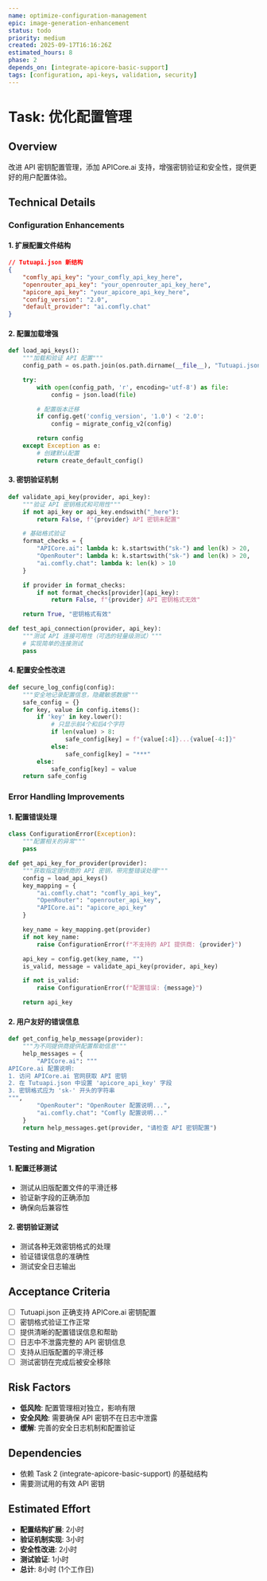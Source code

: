 ```yaml
---
name: optimize-configuration-management
epic: image-generation-enhancement
status: todo
priority: medium
created: 2025-09-17T16:16:26Z
estimated_hours: 8
phase: 2
depends_on: [integrate-apicore-basic-support]
tags: [configuration, api-keys, validation, security]
---
```


# Task: 优化配置管理

## Overview
改进 API 密钥配置管理，添加 APICore.ai 支持，增强密钥验证和安全性，提供更好的用户配置体验。

## Technical Details

### Configuration Enhancements

#### 1. 扩展配置文件结构
```json
// Tutuapi.json 新结构
{
    "comfly_api_key": "your_comfly_api_key_here",
    "openrouter_api_key": "your_openrouter_api_key_here",
    "apicore_api_key": "your_apicore_api_key_here",
    "config_version": "2.0",
    "default_provider": "ai.comfly.chat"
}
```

#### 2. 配置加载增强
```python
def load_api_keys():
    """加载和验证 API 配置"""
    config_path = os.path.join(os.path.dirname(__file__), "Tutuapi.json")

    try:
        with open(config_path, 'r', encoding='utf-8') as file:
            config = json.load(file)

        # 配置版本迁移
        if config.get('config_version', '1.0') < '2.0':
            config = migrate_config_v2(config)

        return config
    except Exception as e:
        # 创建默认配置
        return create_default_config()
```

#### 3. 密钥验证机制
```python
def validate_api_key(provider, api_key):
    """验证 API 密钥格式和可用性"""
    if not api_key or api_key.endswith("_here"):
        return False, f"{provider} API 密钥未配置"

    # 基础格式验证
    format_checks = {
        "APICore.ai": lambda k: k.startswith("sk-") and len(k) > 20,
        "OpenRouter": lambda k: k.startswith("sk-") and len(k) > 20,
        "ai.comfly.chat": lambda k: len(k) > 10
    }

    if provider in format_checks:
        if not format_checks[provider](api_key):
            return False, f"{provider} API 密钥格式无效"

    return True, "密钥格式有效"

def test_api_connection(provider, api_key):
    """测试 API 连接可用性（可选的轻量级测试）"""
    # 实现简单的连接测试
    pass
```

#### 4. 配置安全性改进
```python
def secure_log_config(config):
    """安全地记录配置信息，隐藏敏感数据"""
    safe_config = {}
    for key, value in config.items():
        if 'key' in key.lower():
            # 只显示前4个和后4个字符
            if len(value) > 8:
                safe_config[key] = f"{value[:4]}...{value[-4:]}"
            else:
                safe_config[key] = "***"
        else:
            safe_config[key] = value
    return safe_config
```

### Error Handling Improvements

#### 1. 配置错误处理
```python
class ConfigurationError(Exception):
    """配置相关的异常"""
    pass

def get_api_key_for_provider(provider):
    """获取指定提供商的 API 密钥，带完整错误处理"""
    config = load_api_keys()
    key_mapping = {
        "ai.comfly.chat": "comfly_api_key",
        "OpenRouter": "openrouter_api_key",
        "APICore.ai": "apicore_api_key"
    }

    key_name = key_mapping.get(provider)
    if not key_name:
        raise ConfigurationError(f"不支持的 API 提供商: {provider}")

    api_key = config.get(key_name, "")
    is_valid, message = validate_api_key(provider, api_key)

    if not is_valid:
        raise ConfigurationError(f"配置错误: {message}")

    return api_key
```

#### 2. 用户友好的错误信息
```python
def get_config_help_message(provider):
    """为不同提供商提供配置帮助信息"""
    help_messages = {
        "APICore.ai": """
APICore.ai 配置说明:
1. 访问 APICore.ai 官网获取 API 密钥
2. 在 Tutuapi.json 中设置 'apicore_api_key' 字段
3. 密钥格式应为 'sk-' 开头的字符串
""",
        "OpenRouter": "OpenRouter 配置说明...",
        "ai.comfly.chat": "Comfly 配置说明..."
    }
    return help_messages.get(provider, "请检查 API 密钥配置")
```

### Testing and Migration

#### 1. 配置迁移测试
- 测试从旧版配置文件的平滑迁移
- 验证新字段的正确添加
- 确保向后兼容性

#### 2. 密钥验证测试
- 测试各种无效密钥格式的处理
- 验证错误信息的准确性
- 测试安全日志输出

## Acceptance Criteria
- [ ] Tutuapi.json 正确支持 APICore.ai 密钥配置
- [ ] 密钥格式验证工作正常
- [ ] 提供清晰的配置错误信息和帮助
- [ ] 日志中不泄露完整的 API 密钥信息
- [ ] 支持从旧版配置的平滑迁移
- [ ] 测试密钥在完成后被安全移除

## Risk Factors
- **低风险**: 配置管理相对独立，影响有限
- **安全风险**: 需要确保 API 密钥不在日志中泄露
- **缓解**: 完善的安全日志机制和配置验证

## Dependencies
- 依赖 Task 2 (integrate-apicore-basic-support) 的基础结构
- 需要测试用的有效 API 密钥

## Estimated Effort
- **配置结构扩展**: 2小时
- **验证机制实现**: 3小时
- **安全性改进**: 2小时
- **测试验证**: 1小时
- **总计**: 8小时 (1个工作日)
